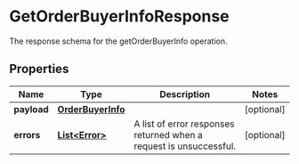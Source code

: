 

# GetOrderBuyerInfoResponse

The response schema for the getOrderBuyerInfo operation.

## Properties

Name | Type | Description | Notes
------------ | ------------- | ------------- | -------------
**payload** | [**OrderBuyerInfo**](OrderBuyerInfo.md) |  |  [optional]
**errors** | [**List&lt;Error&gt;**](Error.md) | A list of error responses returned when a request is unsuccessful. |  [optional]



